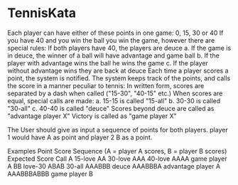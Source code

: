 # TennisKata
Each player can have either of these points in one game: 0, 15, 30 or 40
If you have 40 and you win the ball you win the game, however there are special rules:
If both players have 40, the players are deuce a. If the game is in deuce, the winner of a ball will have advantage and game ball b. If the player with advantage wins the ball he wins the game c. If the player without advantage wins they are back at deuce Each time a player scores a point, the system is notified. The system keeps track of the points, and calls the score in a manner peculiar to tennis:
In written form, scores are separated by a dash when called ("15-30", "40-15" etc.)
When scores are equal, special calls are made: a. 15-15 is called "15-all" b. 30-30 is called "30-all" c. 40-40 is called "deuce"
Scores beyond deuce are called as "advantage player X"
Victory is called as "game player X"

The User should give as input a sequence of points for both players.
player 1 would have A as point and player 2 B as a point.

Examples Point Score Sequence (A = player A scores, B = player B scores) Expected Score Call A 15-love AA 30-love AAA 40-love AAAA game player A BB love-30 ABAB 30-all AAABBB deuce AAABBBA advantage player A AAABBBABBB game player B

